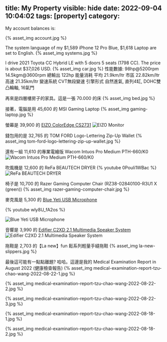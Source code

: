 title: My Property
visible: hide
date: 2022-09-04 10:04:02
tags: [property]
category: 
---

<!--總資產超出 10,342,95，--> My account balances is:
{% asset_img account.jpg %}

The system language of my $1,589 iPhone 12 Pro Blue, $1,618 Laptop are set to English.
{% asset_img systems.jpg %}

<!--more-->

I drive 2021 Toyota CC Hybrid LE with 5 doors 5 seats (1798 CC). The price is about $37,026 USD.
{% asset_img car.jpg %}
性能數據: 98hp@5200rpm 14.5kgm@3600rpm 總輸出 122hp
能量消耗 平均 21.9km/ltr 市區 22.82km/ltr 高速 21.35km/ltr
變速系統 CVT無段變速
引擎形式 自然進氣, 直列4缸, DOHC雙凸輪軸, 16氣門

<!--
再來是房子。我有一棟買 13,500,000，107 年實價登陸達 15,000,000，貸款剩下 7,781,117，賣掉後得 6,218,883 的四層樓房子、一層買 6,720,000，實價登陸達 7,500,000，貸款剩下 5,905,962，賣掉後得 1,594,038 的房子。
-->

再來是四層樓房子的家具。這是一張 70.000 的床
{% asset_img bed.jpg %}

接著，電腦是用 45,600 的 MSI Gaming Laptop
{% asset_img gaming-laptop.jpg %}

螢幕是 39,900 的 [EIZO ColorEdge CS2731](https://www.eizo.com.tw/products/coloredge/cs2731/index.html)
![EIZO Monitor](https://www.eizo.com.tw/products/coloredge/cs2731/images/header_bg.jpg)

錢包用的是 32,765 的 TOM FORD Logo-Lettering Zip-Up Wallet
{% asset_img tom-ford-logo-lettering-zip-up-wallet.jpg %}

還有一組 11,610 的專業電繪版 Wacom Intuos Pro Medium PTH-660/K0
![Wacom Intuos Pro Medium PTH-660/K0](https://store.wacom.tw/PostImages/0a0253eb-d2c3-4ae5-ba49-4a6739ca33f6/ShowImg/PTH660K0(1).jpg)

吹風機是 12,600 的 ReFa BEAUTECH DRYER
{% youtube 0Pouli1WBac %}
![ReFa BEAUTECH DRYER](https://www.refa.tw/upload/products/2106181508180000001.jpg)

椅子是 10,700 的 Razer Gaming Computer Chair (RZ38-02840100-R3U1 X (green))
{% asset_img razer-gaming-computer-chair.jpg %}

麥克風是 5,300 的 [Blue Yeti USB Microphone](https://www.bluemic.com/en-us/products/yeti/)

{% youtube wly8U_fA2os %}

![Blue Yeti USB Microphone](https://s3.amazonaws.com/cd.bluemic.com/img/yeti/yeti-header-yetiblackout-desktop.png)

音響是 3,990 的 [Edifier C2XD 2.1 Multimedia Speaker System](https://www.edifier.online/products/edifier-c2xd-2-1-multimedia-speaker-system-black)
![Edifier C2XD 2.1 Multimedia Speaker System](https://cdn.shopify.com/s/files/1/0342/4731/1496/products/C2XD-1_1296x.jpg?v=1603358623)

拖鞋是 2,703 的【La new】fun 鬆系列輕量手縫拖鞋
{% asset_img la-new-slippers.jpg %}

最後這可能有一點點離題? 哈哈。這邊是我的 Medical Examination Report in August 2022 (健康檢查報告)
{% asset_img medical-examination-report-tzu-chao-wang-2022-08-22-1.jpg %}

{% asset_img medical-examination-report-tzu-chao-wang-2022-08-22-2.jpg %}

{% asset_img medical-examination-report-tzu-chao-wang-2022-08-22-3.jpg %}

{% asset_img medical-examination-report-tzu-chao-wang-2022-08-18-1.jpg %}

{% asset_img medical-examination-report-tzu-chao-wang-2022-08-18-2.jpg %}
